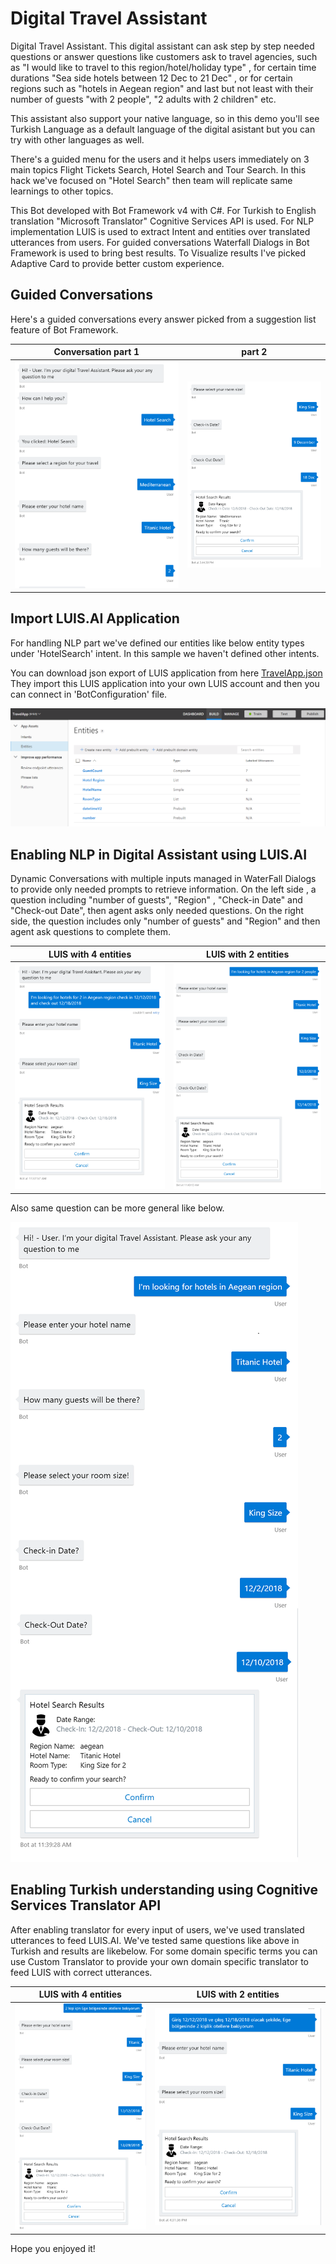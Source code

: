 # Digital Travel Assistant
Digital Travel Assistant. This digital assistant can ask step by step needed questions or answer questions like customers ask to travel agencies, such as "I would like to travel to this region/hotel/holiday type" , for certain time durations "Sea side hotels between 12 Dec to 21 Dec" , or for certain regions such as "hotels in Aegean region" and last but not least with their number of guests "with 2 people", "2 adults with 2 children" etc.

This assistant also support your native language, so in this demo you'll see Turkish Language as a default language of the digital asistant but you can try with other languages as well.

There's a guided menu for the users and it helps users immediately on 3 main topics Flight Tickets Search, Hotel Search and Tour Search. In this hack we've focused on "Hotel Search" then team will replicate same learnings to other topics.

This Bot developed with Bot Framework v4 with C#. For Turkish to English translation "Microsoft Translator" Cognitive Services API is used. For NLP implementation LUIS is used to extract Intent and entities over translated utterances from users. For guided conversations Waterfall Dialogs in Bot Framework is used to bring best results.
To Visualize results I've picked Adaptive Card to provide better custom experience.

## Guided Conversations

Here's a guided conversations every answer picked from a suggestion list feature of Bot Framework.

 Conversation part 1         |       part 2
:-------------------------:|:-------------------------:
![](screenshots/dialog.png)  |  ![](screenshots/dialog2.png)

## Import LUIS.AI Application
For handling NLP part we've defined our entities like below entity types under 'HotelSearch' intent. In this sample we haven't defined other intents. 

You can download json export of LUIS application from here [TravelApp.json](LuisApp/TravelApp.json)
They import this LUIS application into your own LUIS account and then you can connect in 'BotConfiguration' file.

![](screenshots/luisentities.png) 
	
## Enabling NLP in Digital Assistant using LUIS.AI

Dynamic Conversations with multiple inputs managed in WaterFall Dialogs to provide only needed prompts to retrieve information.
On the left side , a question including "number of guests", "Region" , "Check-in Date" and "Check-out Date", then agent asks only needed questions. 
On the right side, the question includes only "number of guests" and "Region" and then agent ask questions to complete them.

 LUIS with 4 entities             |  LUIS with 2 entities
:-------------------------:|:-------------------------:
![](screenshots/luisdialog.png)  |  ![](screenshots/luisdialog2.png)

Also same question can be more general like below.

![](screenshots/luisdialog1.png) 

## Enabling Turkish understanding using Cognitive Services Translator API

After enabling translator for every input of users, we've used translated utterances to feed LUIS.AI. We've tested same questions like above in Turkish and results are likebelow. For some domain specific terms you can use Custom Translator to provide your own domain specific translator to feed LUIS with correct utterances.

 LUIS with 4 entities             |  LUIS with 2 entities
:-------------------------:|:-------------------------:
![](screenshots/luisdialogTR.png)  |  ![](screenshots/luisdialogTR1.png)


Hope you enjoyed it!